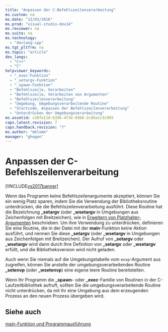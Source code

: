 ```yaml
---
title: "Anpassen der C-Befehlszeilenverarbeitung"
ms.custom: na
ms.date: "12/03/2016"
ms.prod: "visual-studio-dev14"
ms.reviewer: na
ms.suite: na
ms.technology: 
  - "devlang-cpp"
ms.tgt_pltfrm: na
ms.topic: "article"
dev_langs: 
  - "C++"
  - "C"
helpviewer_keywords: 
  - "_exec-Funktion"
  - "_setargv-Funktion"
  - "_spawn-Funktion"
  - "Befehlszeile, Verarbeiten"
  - "Befehlszeile, Verarbeiten von Argumenten"
  - "Befehlszeilenverarbeitung"
  - "Umgebung, Umgebungsverarbeitende Routine"
  - "Startcode, Anpassen der Befehlszeilenverarbeitung"
  - "Unterdrücken der Umgebungsverarbeitung"
ms.assetid: c20fa11d-b35b-4f3e-93b6-2cd5a1c3c993
caps.latest.revision: 7
caps.handback.revision: "7"
ms.author: "mblome"
manager: "ghogen"
---
```

# Anpassen der C-Befehlszeilenverarbeitung
[!INCLUDE[vs2017banner](../assembler/inline/includes/vs2017banner.md)]

Wenn das Programm keine Befehlszeilenargumente akzeptiert, können Sie ein wenig Platz sparen, indem Sie die Verwendung der Bibliotheksroutine unterdrücken, die die Befehlszeilenverarbeitung ausführt.  Diese Routine hat die Bezeichnung **\_setargv** \(oder **\_wsetargv** in Umgebungen aus Zeichenfolgen mit Breitzeichen\), wie in [Erweitern von Platzhalter\-Argumenten](../c-language/expanding-wildcard-arguments.md) beschrieben.  Um ihre Verwendung zu unterdrücken, definieren Sie eine Routine, die in der Datei mit der **main**\-Funktion keine Aktion ausführt, und nennen Sie diese **\_setargv** \(oder **\_wsetargv** in Umgebungen aus Zeichenfolgen mit Breitzeichen\).  Der Aufruf von **\_setargv** oder **\_wsetargv** wird dann durch Ihre Definition von **\_setargv** oder **\_wsetargv** erfüllt, und die Bibliotheksversion wird nicht geladen.  
  
 Auch wenn Sie niemals auf die Umgebungstabelle vom `envp`\-Argument aus zugreifen, können Sie anstelle der umgebungsverarbeitenden Routine **\_setenvp** \(oder **\_wsetenvp**\) eine eigene leere Routine bereitstellen.  
  
 Wenn Ihr Programm die **\_spawn**\- oder **\_exec**\-Familie von Routinen in der C\-Laufzeitbibliothek aufruft, sollten Sie die umgebungsverarbeitende Routine nicht unterdrücken, da mit ihr eine Umgebung aus dem erzeugenden Prozess an den neuen Prozess übergeben wird.  
  
## Siehe auch  
 [main\-Funktion und Programmausführung](../c-language/main-function-and-program-execution.md)